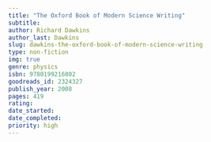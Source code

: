 ```yaml
---
title: "The Oxford Book of Modern Science Writing"
subtitle: 
author: Richard Dawkins
author_last: Dawkins
slug: dawkins-the-oxford-book-of-modern-science-writing
type: non-fiction
img: true
genre: physics
isbn: 9780199216802
goodreads_id: 2324327
publish_year: 2008
pages: 419
rating: 
date_started:
date_completed:
priority: high
---
```

